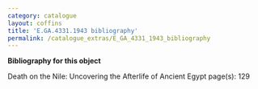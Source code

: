 ```yaml
---
category: catalogue
layout: coffins
title: 'E.GA.4331.1943 bibliography'
permalink: /catalogue_extras/E_GA_4331_1943_bibliography
---
```


**Bibliography for this object**

Death on the Nile: Uncovering the Afterlife of Ancient Egypt page(s): 129

